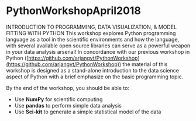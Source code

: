 # PythonWorkshopApril2018
INTRODUCTION TO PROGRAMMING, DATA VISUALIZATION, &amp; MODEL FITTING WITH PYTHON
This workshop explores Python programming language as a tool in the 
scientific environments and how the language, with several available 
open source libraries can serve as a powerful weapon in your data 
analysis arsenal!
In concordance with our previous workshop in Python ([https://github.com/arjangvt/PythonWorkshop](https://github.com/arjangvt/PythonWorkshop))
the material of this workshop is designed as a stand-alone introduction to the data science 
aspect of Python with a brief emphasize on the basic programming topic.

By the end of the workshop, you should be able to:
<ul>
  <li>Use <b>NumPy</b> for scientific computing</li>
  <li>Use <b>pandas</b> to perform simple data analysis</li>
  <li>Use <b>Sci-kit</b> to generate a simple statistical model of the data</li>
</ul>
